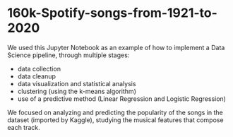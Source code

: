 # 160k-Spotify-songs-from-1921-to-2020

We used this Jupyter Notebook as an example of how to implement a Data Science pipeline, through multiple stages:
- data collection
- data cleanup
- data visualization and statistical analysis
- clustering (using the k-means algorithm)
- use of a predictive method (Linear Regression and Logistic Regression)

We focused on analyzing and predicting the popularity of the songs in the dataset (imported by Kaggle), studying the musical features that compose each track.
